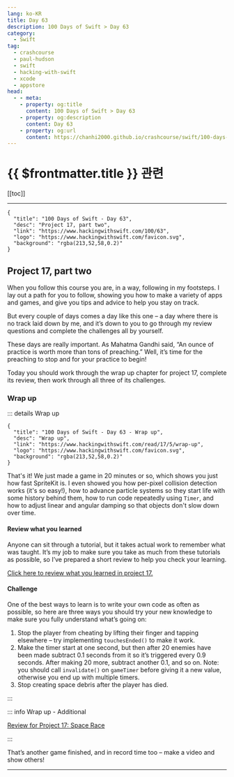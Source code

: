 ```yaml
---
lang: ko-KR
title: Day 63
description: 100 Days of Swift > Day 63
category:
  - Swift
tag: 
  - crashcourse
  - paul-hudson
  - swift
  - hacking-with-swift
  - xcode
  - appstore
head:
  - - meta:
    - property: og:title
      content: 100 Days of Swift > Day 63
    - property: og:description
      content: Day 63
    - property: og:url
      content: https://chanhi2000.github.io/crashcourse/swift/100-days-of-swift/63.html
---
```

# {{ $frontmatter.title }} 관련

[[toc]]

---

```component VPCard
{
  "title": "100 Days of Swift - Day 63",
  "desc": "Project 17, part two",
  "link": "https://www.hackingwithswift.com/100/63",
  "logo": "https://www.hackingwithswift.com/favicon.svg",
  "background": "rgba(213,52,58,0.2)"
}
```

## Project 17, part two

When you follow this course you are, in a way, following in my footsteps. I lay out a path for you to follow, showing you how to make a variety of apps and games, and give you tips and advice to help you stay on track.

But every couple of days comes a day like this one – a day where there is no track laid down by me, and it’s down to you to go through my review questions and complete the challenges all by yourself.

These days are really important. As Mahatma Gandhi said, “An ounce of practice is worth more than tons of preaching.” Well, it’s time for the preaching to stop and for your practice to begin!

Today you should work through the wrap up chapter for project 17, complete its review, then work through all three of its challenges.

### Wrap up

::: details Wrap up

```component VPCard
{
  "title": "100 Days of Swift - Day 63 - Wrap up",
  "desc": "Wrap up",
  "link": "https://www.hackingwithswift.com/read/17/5/wrap-up",
  "logo": "https://www.hackingwithswift.com/favicon.svg",
  "background": "rgba(213,52,58,0.2)"
}
```

<VidStack src="youtube/AFXoDvDkxYA" />

That's it! We just made a game in 20 minutes or so, which shows you just how fast SpriteKit is. I even showed you how per-pixel collision detection works (it's so easy!), how to advance particle systems so they start life with some history behind them, how to run code repeatedly using `Timer`, and how to adjust linear and angular damping so that objects don't slow down over time.

#### Review what you learned

Anyone can sit through a tutorial, but it takes actual work to remember what was taught. It’s my job to make sure you take as much from these tutorials as possible, so I’ve prepared a short review to help you check your learning.

[Click here to review what you learned in project 17.][project-17-space-race]

#### Challenge

One of the best ways to learn is to write your own code as often as possible, so here are three ways you should try your new knowledge to make sure you fully understand what’s going on:

1. Stop the player from cheating by lifting their finger and tapping elsewhere – try implementing `touchesEnded()` to make it work.
2. Make the timer start at one second, but then after 20 enemies have been made subtract 0.1 seconds from it so it’s triggered every 0.9 seconds. After making 20 more, subtract another 0.1, and so on. Note: you should call `invalidate()` on `gameTimer` before giving it a new value, otherwise you end up with multiple timers.
3. Stop creating space debris after the player has died.

:::

::: info Wrap up - Additional

[Review for Project 17: Space Race][project-17-space-race]

:::

That’s another game finished, and in record time too – make a video and show others!

---

<TagLinks />

[project-17-space-race]: https://www.hackingwithswift.com/review/hws/project-17-space-race
